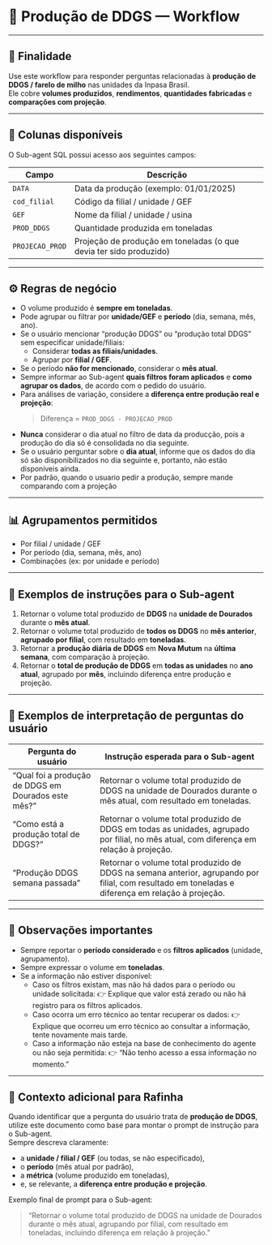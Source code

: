 # 📘 Produção de DDGS — Workflow

---

## 🧭 Finalidade
Use este workflow para responder perguntas relacionadas à **produção de DDGS / farelo de milho** nas unidades da Inpasa Brasil.  
Ele cobre **volumes produzidos**, **rendimentos**, **quantidades fabricadas** e **comparações com projeção**.

---

## 🧱 Colunas disponíveis
O Sub-agent SQL possui acesso aos seguintes campos:

| Campo | Descrição |
|--------|------------|
| `DATA` | Data da produção (exemplo: 01/01/2025) |
| `cod_filial` | Código da filial / unidade / GEF |
| `GEF` | Nome da filial / unidade / usina |
| `PROD_DDGS` | Quantidade produzida em toneladas |
| `PROJECAO_PROD` | Projeção de produção em toneladas (o que devia ter sido produzido) |

---

## ⚙️ Regras de negócio
- O volume produzido é **sempre em toneladas**.  
- Pode agrupar ou filtrar por **unidade/GEF** e **período** (dia, semana, mês, ano).  
- Se o usuário mencionar “produção DDGS” ou “produção total DDGS” sem especificar unidade/filiais:
  - Considerar **todas as filiais/unidades**.  
  - Agrupar por **filial / GEF**.  
- Se o período **não for mencionado**, considerar o **mês atual**.  
- Sempre informar ao Sub-agent **quais filtros foram aplicados** e **como agrupar os dados**, de acordo com o pedido do usuário.  
- Para análises de variação, considere a **diferença entre produção real e projeção**:  
  > Diferença = `PROD_DDGS - PROJECAO_PROD`
- **Nunca** considerar o dia atual no filtro de data da producção, pois a produção do dia só é consolidada no dia seguinte.  
- Se o usuário perguntar sobre o **dia atual**, informe que os dados do dia só são disponibilizados no dia seguinte e, portanto, não estão disponíveis ainda.
- Por padrão, quando o usuario pedir a produção, sempre mande comparando com a projeção

---

## 📊 Agrupamentos permitidos
- Por filial / unidade / GEF  
- Por período (dia, semana, mês, ano)  
- Combinações (ex: por unidade e período)

---

## 🧩 Exemplos de instruções para o Sub-agent

1. Retornar o volume total produzido de **DDGS** na **unidade de Dourados** durante o **mês atual**.  
2. Retornar o volume total produzido de **todos os DDGS** no **mês anterior**, **agrupado por filial**, com resultado em **toneladas**.  
3. Retornar a **produção diária de DDGS** em **Nova Mutum** na **última semana**, com comparação à projeção.  
4. Retornar o **total de produção de DDGS** em **todas as unidades** no **ano atual**, agrupado por **mês**, incluindo diferença entre produção e projeção.

---

## 🧮 Exemplos de interpretação de perguntas do usuário

| Pergunta do usuário | Instrução esperada para o Sub-agent |
|----------------------|-------------------------------------|
| “Qual foi a produção de DDGS em Dourados este mês?” | Retornar o volume total produzido de DDGS na unidade de Dourados durante o mês atual, com resultado em toneladas. |
| “Como está a produção total de DDGS?” | Retornar o volume total produzido de DDGS em todas as unidades, agrupado por filial, no mês atual, com diferença em relação à projeção. |
| “Produção DDGS semana passada” | Retornar o volume total produzido de DDGS na semana anterior, agrupando por filial, com resultado em toneladas e diferença em relação à projeção. |

---

## 📌 Observações importantes
- Sempre reportar o **período considerado** e os **filtros aplicados** (unidade, agrupamento).  
- Sempre expressar o volume em **toneladas**.  
- Se a informação não estiver disponível:
  - Caso os filtros existam, mas não há dados para o período ou unidade solicitada:
    👉 Explique que valor está zerado ou não há registro para os filtros aplicados.
  - Caso ocorra um erro técnico ao tentar recuperar os dados:
    👉 Explique que ocorreu um erro técnico ao consultar a informação, tente novamente mais tarde.
  - Caso a informação não esteja na base de conhecimento do agente ou não seja permitida:
    👉 “Não tenho acesso a essa informação no momento.”  

---

## 🧠 Contexto adicional para Rafinha
Quando identificar que a pergunta do usuário trata de **produção de DDGS**, utilize este documento como base para montar o prompt de instrução para o Sub-agent.  
Sempre descreva claramente:
- a **unidade / filial / GEF** (ou todas, se não especificado),  
- o **período** (mês atual por padrão),  
- a **métrica** (volume produzido em toneladas),  
- e, se relevante, a **diferença entre produção e projeção**.  

Exemplo final de prompt para o Sub-agent:  
> “Retornar o volume total produzido de DDGS na unidade de Dourados durante o mês atual, agrupando por filial, com resultado em toneladas, incluindo diferença em relação à projeção.”
